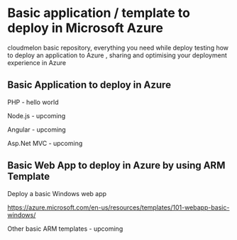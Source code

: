 # Basic application / template to deploy in Microsoft Azure
cloudmelon basic repository, everything you need while deploy testing how to deploy an application to Azure ,  sharing and optimising your deployment experience in Azure


## Basic Application to deploy in Azure

PHP - hello world

Node.js - upcoming

Angular - upcoming

Asp.Net MVC - upcoming


## Basic Web App to deploy in Azure by using ARM Template 


Deploy a basic Windows web app

https://azure.microsoft.com/en-us/resources/templates/101-webapp-basic-windows/



Other basic ARM templates - upcoming 

